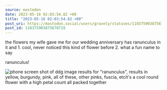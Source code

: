 ```yaml
---
source: mastodon
date: 2023-05-16 02:03:54.82 +00
title: "2023-05-16 02:03:54.82 +00"
post_uri: https://mastodon.social/users/gravely/statuses/110375903875670719
post_id: 110375903875670719
---
```

the flowers my wife gave me for our wedding anniversary has ranunculus in it and 1. cool, never noticed this kind of flower before 2. what a fun name to say

ranunculus!


![phone screen shot of ddg image results for "ranunculus", results in yellow, burgundy, pink, all of these, other pinks, fuscia, etcit's a cool round flower with a high petal count all packed together](/images/110375903514058374.png)

